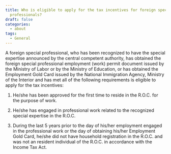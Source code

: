 ```yaml
---
title: Who is eligible to apply for the tax incentives for foreign special
  professionals?
draft: false
categories:
  - about
tags:
  - General
---
```

A foreign special professional, who has been recognized to have the special expertise announced by the central competent authority, has obtained the foreign special professional employment (work) permit document issued by the Ministry of Labor or by the Ministry of Education, or has obtained the Employment Gold Card issued by the National Immigration Agency, Ministry of the Interior and has met all of the following requirements is eligible to apply for the tax incentives:

1. He/she has been approved for the first time to reside in the R.O.C. for the purpose of work.

2. He/she has engaged in professional work related to the recognized special expertise in the R.O.C.

3. During the last 5 years prior to the day of his/her employment engaged in the professional work or the day of obtaining his/her Employment Gold Card, he/she did not have household registration in the R.O.C. and was not an resident individual of the R.O.C. in accordance with the Income Tax Act.